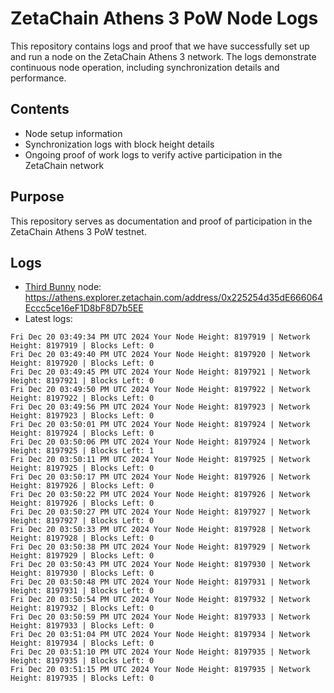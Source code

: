 # ZetaChain Athens 3 PoW Node Logs
This repository contains logs and proof that we have successfully set up and run a node on the ZetaChain Athens 3 network. The logs demonstrate continuous node operation, including synchronization details and performance.

## Contents
- Node setup information
- Synchronization logs with block height details
- Ongoing proof of work logs to verify active participation in the ZetaChain network

## Purpose
This repository serves as documentation and proof of participation in the ZetaChain Athens 3 PoW testnet.

## Logs

- [Third Bunny](https://thirdbunny.xyz/) node: https://athens.explorer.zetachain.com/address/0x225254d35dE666064Eccc5ce16eF1D8bF8D7b5EE
- Latest logs:
```
Fri Dec 20 03:49:34 PM UTC 2024 Your Node Height: 8197919 | Network Height: 8197919 | Blocks Left: 0
Fri Dec 20 03:49:40 PM UTC 2024 Your Node Height: 8197920 | Network Height: 8197920 | Blocks Left: 0
Fri Dec 20 03:49:45 PM UTC 2024 Your Node Height: 8197921 | Network Height: 8197921 | Blocks Left: 0
Fri Dec 20 03:49:50 PM UTC 2024 Your Node Height: 8197922 | Network Height: 8197922 | Blocks Left: 0
Fri Dec 20 03:49:56 PM UTC 2024 Your Node Height: 8197923 | Network Height: 8197923 | Blocks Left: 0
Fri Dec 20 03:50:01 PM UTC 2024 Your Node Height: 8197924 | Network Height: 8197924 | Blocks Left: 0
Fri Dec 20 03:50:06 PM UTC 2024 Your Node Height: 8197924 | Network Height: 8197925 | Blocks Left: 1
Fri Dec 20 03:50:11 PM UTC 2024 Your Node Height: 8197925 | Network Height: 8197925 | Blocks Left: 0
Fri Dec 20 03:50:17 PM UTC 2024 Your Node Height: 8197926 | Network Height: 8197926 | Blocks Left: 0
Fri Dec 20 03:50:22 PM UTC 2024 Your Node Height: 8197926 | Network Height: 8197926 | Blocks Left: 0
Fri Dec 20 03:50:27 PM UTC 2024 Your Node Height: 8197927 | Network Height: 8197927 | Blocks Left: 0
Fri Dec 20 03:50:33 PM UTC 2024 Your Node Height: 8197928 | Network Height: 8197928 | Blocks Left: 0
Fri Dec 20 03:50:38 PM UTC 2024 Your Node Height: 8197929 | Network Height: 8197929 | Blocks Left: 0
Fri Dec 20 03:50:43 PM UTC 2024 Your Node Height: 8197930 | Network Height: 8197930 | Blocks Left: 0
Fri Dec 20 03:50:48 PM UTC 2024 Your Node Height: 8197931 | Network Height: 8197931 | Blocks Left: 0
Fri Dec 20 03:50:54 PM UTC 2024 Your Node Height: 8197932 | Network Height: 8197932 | Blocks Left: 0
Fri Dec 20 03:50:59 PM UTC 2024 Your Node Height: 8197933 | Network Height: 8197933 | Blocks Left: 0
Fri Dec 20 03:51:04 PM UTC 2024 Your Node Height: 8197934 | Network Height: 8197934 | Blocks Left: 0
Fri Dec 20 03:51:10 PM UTC 2024 Your Node Height: 8197935 | Network Height: 8197935 | Blocks Left: 0
Fri Dec 20 03:51:15 PM UTC 2024 Your Node Height: 8197935 | Network Height: 8197935 | Blocks Left: 0
```
